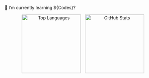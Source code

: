 🌱 I’m currently learning ${Codes}?
<div style="text-align: center;">
  <img height="190" src="https://github-readme-stats.vercel.app/api/top-langs/?username=flourineV&layout=compact&theme=radical&border_radius=10" alt="Top Languages" style="display: inline-block;">
  <img style="margin-left: 10px; display: inline-block;" height="190" src="https://github-readme-stats.vercel.app/api?username=flourineV&show_icons=true&theme=radical&border_radius=10" alt="GitHub Stats">
</div>
